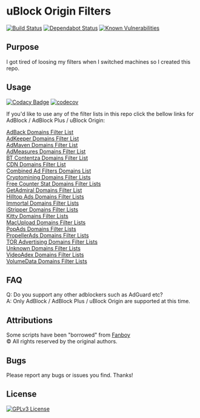 # uBlock Origin Filters
[![Build Status](https://travis-ci.com/LanikSJ/ubo-filters.svg?branch=master)](https://travis-ci.com/LanikSJ/ubo-filters)
[![Dependabot Status](https://api.dependabot.com/badges/status?host=github&repo=LanikSJ/ubo-filters)](https://dependabot.com)
[![Known Vulnerabilities](https://snyk.io/test/github/LanikSJ/ubo-filters/badge.svg?targetFile=/docs/Gemfile.lock)](https://snyk.io/test/github/LanikSJ/ubo-filters?targetFile=/docs/Gemfile.lock)

## Purpose
I got tired of loosing my filters when I switched machines so I created this repo.  

## Usage
[![Codacy Badge](https://api.codacy.com/project/badge/Grade/41a29f1821f5499ea4672618546deffe)](https://app.codacy.com/app/LanikSJ/ubo-filters?utm_source=github.com&utm_medium=referral&utm_content=LanikSJ/ubo-filters&utm_campaign=Badge_Grade_Settings)
[![codecov](https://codecov.io/gh/LanikSJ/ubo-filters/branch/master/graph/badge.svg)](https://codecov.io/gh/LanikSJ/ubo-filters)  

If you'd like to use any of the filter lists in this repo click the bellow links for AdBlock / AdBlock Plus / uBlock Origin:  

[AdBack Domains Filter List](https://subscribe.adblockplus.org/?location=https://raw.githubusercontent.com/LanikSJ/ubo-filters/master/filters/adback-domains.txt&title=AdBack%20Domains%20Filter%20List)  
[AdKeeper Domains Filter List](https://subscribe.adblockplus.org/?location=https://raw.githubusercontent.com/LanikSJ/ubo-filters/master/filters/adkeeper-domains.txt&title=AdKeeper%20Domains%20Filter%20List)  
[AdMaven Domains Filter List](https://subscribe.adblockplus.org/?location=https://raw.githubusercontent.com/LanikSJ/ubo-filters/master/filters/admaven-domains.txt&title=AdMaven%20Domains%20Filter%20List)  
[AdMeasures Domains Filter List](https://subscribe.adblockplus.org/?location=https://raw.githubusercontent.com/LanikSJ/ubo-filters/master/filters/admeasures-domains.txt&title=AdMeasures%20Domains%20Filter%20List)  
[BT Contentza Domains Filter List](https://subscribe.adblockplus.org/?location=https://raw.githubusercontent.com/LanikSJ/ubo-filters/master/filters/bt-contentza-domains.txt&title=BT%20Contentza%20Domains%20Filter%20List)  
[CDN Domains Filter List](https://subscribe.adblockplus.org/?location=https://raw.githubusercontent.com/LanikSJ/ubo-filters/master/filters/cdn-filter-list.txt&title=CDN%20Domains%20Filter%20List)  
[Combined Ad Filters Domains List](https://subscribe.adblockplus.org/?location=https://raw.githubusercontent.com/LanikSJ/ubo-filters/master/filters/combined-filters.txt&title=Combined%20Ad%20Domains%20Filter%20List)  
[Cryptomining Domains Filter Lists](https://subscribe.adblockplus.org/?location=https://raw.githubusercontent.com/LanikSJ/ubo-filters/master/filters/cryptomining-domains.txt&title=Cryptomining%20Domains%20Filter%20List)  
[Free Counter Stat Domains Filter Lists](https://subscribe.adblockplus.org/?location=https://raw.githubusercontent.com/LanikSJ/ubo-filters/master/filters/freecounterstat-domains.txt&title=Free%20Counter%20Stat%20Domains%20Filter%20List)  
[GetAdmiral Domains Filter List](https://subscribe.adblockplus.org/?location=https://raw.githubusercontent.com/LanikSJ/ubo-filters/master/filters/getadmiral-domains.txt&title=GetAdmiral%20Domains%20Filter%20List)  
[Hilltop Ads Domains Filter Lists](https://subscribe.adblockplus.org/?location=https://raw.githubusercontent.com/LanikSJ/ubo-filters/master/filters/hilltopads-domains.txt&title=Hilltop%Ads%20Domains%20Filter%20List)  
[Immortal Domains Filter Lists](https://subscribe.adblockplus.org/?location=https://raw.githubusercontent.com/LanikSJ/ubo-filters/master/filters/immortal-domains.txt&title=Immortal%20Domains%20Filter%20List)  
[iStripper Domains Filter Lists](https://subscribe.adblockplus.org/?location=https://raw.githubusercontent.com/LanikSJ/ubo-filters/master/filters/istripper-domains.txt&title=iStripper%20Domains%20Filter%20List)  
[Kitty Domains Filter Lists](https://subscribe.adblockplus.org/?location=https://raw.githubusercontent.com/LanikSJ/ubo-filters/master/filters/kitty-domains.txt&title=Kitty%20Domains%20Filter%20List)  
[MacUpload Domains Filter Lists](https://subscribe.adblockplus.org/?location=https://raw.githubusercontent.com/LanikSJ/ubo-filters/master/filters/macupload-domains.txt&title=MacUpload%20Domains%20Filter%20List)  
[PopAds Domains Filter Lists](https://subscribe.adblockplus.org/?location=https://raw.githubusercontent.com/LanikSJ/ubo-filters/master/filters/popads-domains.txt&title=PopAds%20Domains%20Filter%20List)  
[PropellerAds Domains Filter Lists](https://subscribe.adblockplus.org/?location=https://raw.githubusercontent.com/LanikSJ/ubo-filters/master/filters/propellerads-domains.txt&title=PropellerAds%20Domains%20Filter%20List)  
[TOR Advertising Domains Filter Lists](https://subscribe.adblockplus.org/?location=https://raw.githubusercontent.com/LanikSJ/ubo-filters/master/filters/toradvertising-domains.txt&title=TOR%20Advertising%20Domains%20Filter%20List)  
[Unknown Domains Filter Lists](https://subscribe.adblockplus.org/?location=https://raw.githubusercontent.com/LanikSJ/ubo-filters/master/filters/unknown-domains.txt&title=Unknown%20Domains%20Filter%20List)  
[VideoAdex Domains Filter Lists](https://subscribe.adblockplus.org/?location=https://raw.githubusercontent.com/LanikSJ/ubo-filters/master/filters/videoadex-domains.txt&title=VideoAdex%20Domains%20Filter%20List)  
[VolumeData Domains Filter Lists](https://subscribe.adblockplus.org/?location=https://raw.githubusercontent.com/LanikSJ/ubo-filters/master/filters/volumedata-domains.txt&title=VolumeData%20Domains%20Filter%20List)  

## FAQ
Q: Do you support any other adblockers such as AdGuard etc?  
A: Only AdBlock / AdBlock Plus / uBlock Origin are supported at this time.

## Attributions
Some scripts have been "borrowed" from [Fanboy](https://github.com/ryanbr/fanboy-adblock/)  
©️ All rights reserved by the original authors.

## Bugs
Please report any bugs or issues you find. Thanks!

## License
[![GPLv3 License](https://img.shields.io/badge/License-GPLv3-blue.svg)](http://perso.crans.org/besson/LICENSE.html)
